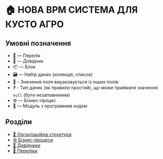﻿# 🏠 НОВА BPM СИСТЕМА ДЛЯ КУСТО АГРО

## Умовні позначення
- 🎲 — Перелік
- 📘 — Довідник
- 📦 — Блок
- 🗃 — Набір даних (колекція, список)
- 🔧 - Значення поля вираховується із інших полів
- ❓ - Тип даних (як правило простий), що може приймати значення `null` (бути незаповненим)
- ⚙️ — Бізнес-процес
- 📜 — Модуль з програмним кодом

## Розділи
- [👥 Організаційна структура](./OrgStructure/README.MD)
- [⚙️ Бізнес-процеси](./Proceses/README.MD)
- [📘 Довідники](./Entities/README.MD)
- [🎲 Переліки](./Enums/README.MD)